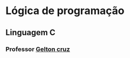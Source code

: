 ﻿# Lógica de programação
## Linguagem C
### Professor [Gelton cruz](https://github.com/geltoncruz/ "Geltom cruz")
